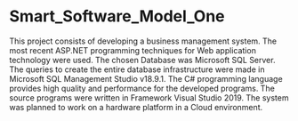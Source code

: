 # Smart_Software_Model_One
This project consists of developing a business management system. The most recent ASP.NET programming techniques for Web application technology were used. The chosen Database was Microsoft SQL Server. The queries to create the entire database infrastructure were made in Microsoft SQL Management Studio v18.9.1. The C# programming language provides high quality and performance for the developed programs. The source programs were written in Framework Visual Studio 2019. The system was planned to work on a hardware platform in a Cloud environment.
